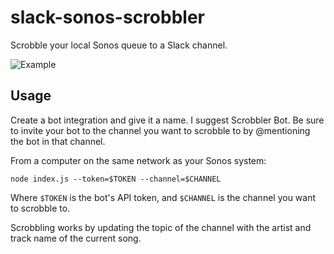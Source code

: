 # slack-sonos-scrobbler

Scrobble your local Sonos queue to a Slack channel.

![Example](http://i.imgur.com/bz8dqjQ.png)

## Usage

Create a bot integration and give it a name. I suggest Scrobbler Bot. Be sure
to invite your bot to the channel you want to scrobble to by @mentioning the
bot in that channel.

From a computer on the same network as your Sonos system:

`node index.js --token=$TOKEN --channel=$CHANNEL`

Where `$TOKEN` is the bot's API token, and `$CHANNEL` is the channel you want
to scrobble to.

Scrobbling works by updating the topic of the channel with the artist and track
name of the current song.
